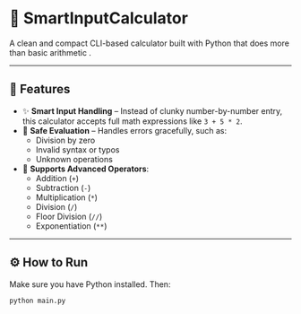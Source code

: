 # 🧮 SmartInputCalculator

A clean and compact CLI-based calculator built with Python that does more than basic arithmetic .

---

## 🚀 Features

- ✨ **Smart Input Handling** – Instead of clunky number-by-number entry, this calculator accepts full math expressions like `3 + 5 * 2`.
- 🔐 **Safe Evaluation** – Handles errors gracefully, such as:
  - Division by zero
  - Invalid syntax or typos
  - Unknown operations
- 📐 **Supports Advanced Operators**:
  - Addition (`+`)
  - Subtraction (`-`)
  - Multiplication (`*`)
  - Division (`/`)
  - Floor Division (`//`)
  - Exponentiation (`**`)

---

## ⚙️ How to Run

Make sure you have Python installed. Then:

```bash
python main.py
